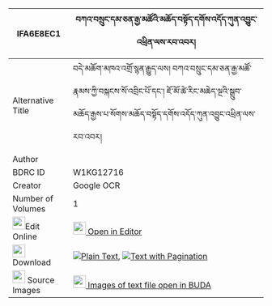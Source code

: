 |IFA6E8EC1|བཀའ་བསྲུང་དམ་ཅན་རྒྱ་མཚོའི་མཆོད་བསྟོད་དགོས་འདོད་ཀུན་འབྱུང་འཕྲིན་ལས་རབ་འབར། 
| --- | --- 
|Alternative Title |བདེ་མཆོག་མཁའ་འགྲོ་སྙན་རྒྱུད་ལས། བཀའ་བསྲུང་དམ་ཅན་རྒྱ་མཚོ་རྣམས་ཀྱི་བསྐངས་སོ་འབྲིང་པོ་དང་། ཇོ་མོ་ཚེ་རིང་མཆེད་ལྔའི་སྒྲུབ་མཆོད་རྒྱས་པ་སོགས་མཆོད་བསྟོད་དགོས་འདོད་ཀུན་འབྱུང་འཕྲིན་ལས་རབ་འབར།
|Author | 
|BDRC ID | W1KG12716
|Creator | Google OCR
|Number of Volumes| 1
|<img width="25" src="https://img.icons8.com/color/25/000000/edit-property.png">Edit Online| [<img width="25" src="https://avatars.githubusercontent.com/u/45091458?s=200&v=4"> Open in Editor](http://editor.openpecha.org/IFA6E8EC1)
|<img width="25" src="https://img.icons8.com/fluent/48/000000/download-2.png"/>  Download | [![](https://img.icons8.com/color/20/000000/txt.png)Plain Text](https://github.com/Openpecha/IFA6E8EC1/releases/download/v1/ka_sung_damchen_gyatso_i_choto_plain_IFA6E8EC1.zip), [![](https://img.icons8.com/color/20/000000/txt.png)Text with Pagination](https://github.com/Openpecha/IFA6E8EC1/releases/download/v1/ka_sung_damchen_gyatso_i_choto_pages_IFA6E8EC1.zip)
|<img width="25" src="https://img.icons8.com/plasticine/100/000000/pictures-folder.png"/>  Source Images | [<img width="25" src="https://library.bdrc.io/icons/BUDA-small.svg"> Images of text file open in BUDA](https://library.bdrc.io/show/bdr:W1KG12716)